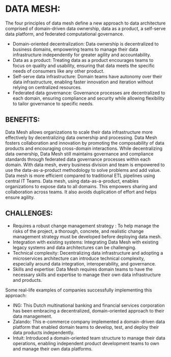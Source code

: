 
# DATA MESH:

The four principles of data mesh define a new approach to data architecture comprised of domain-driven data ownership, data as a product, a self-serve data platform, and federated computational governance.
- Domain-oriented decentralization: Data ownership is decentralized to business domains, empowering teams to manage their data infrastructure independently for greater agility and accountability.
- Data as a product: Treating data as a product encourages teams to focus on quality and usability, ensuring that data meets the specific needs of consumers like any other product.
- Self-serve data infrastructure: Domain teams have autonomy over their data infrastructure, enabling faster innovation and iteration without relying on centralized resources.
- Federated data governance: Governance processes are decentralized to each domain, ensuring compliance and security while allowing flexibility to tailor governance to specific needs.

## BENEFITS:

Data Mesh allows organizations to scale their data infrastructure more effectively by decentralizing data ownership and processing. Data Mesh fosters collaboration and innovation by promoting the composability of data products and encouraging cross-domain interactions. While decentralizing data ownership, Data Mesh still maintains governance and compliance standards through federated data governance processes within each domain. With data mesh, every business division and team is empowered to use the data-as-a-product methodology to solve problems and add value. Data mesh is more efficient compared to traditional ETL pipelines using central IT Teams. Data mesh, using data-as-a-product, enables organizations to expose data to all domains. This empowers sharing and collaboration across teams. It also avoids duplication of effort and helps ensure agility. 

## CHALLENGES:

- Requires a robust change management strategy : To help manage the risks of the project, a thorough, concrete, and realistic change management strategy must be developed before deploying data mesh. 
- Integration with existing systems: Integrating Data Mesh with existing legacy systems and data architectures can be challenging. 
- Technical complexity: Decentralizing data infrastructure and adopting a microservices architecture can introduce technical complexity, especially around data integration, interoperability, and governance.
- Skills and expertise: Data Mesh requires domain teams to have the necessary skills and expertise to manage their own data infrastructure and products.

Some real-life examples of companies successfully implementing this approach:

- ING: This Dutch multinational banking and financial services corporation has been embracing a decentralized, domain-oriented approach to their data management.
- Zalando: This e-commerce company implemented a domain-driven data platform that enabled domain teams to develop, test, and deploy their data products independently.
- Intuit: Introduced a domain-oriented team structure to manage their data operations, enabling independent product development teams to own and manage their own data platforms.
